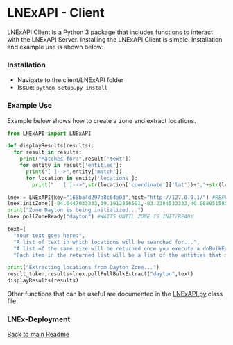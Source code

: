 # LNExAPI - Client

LNExAPI Client is a Python 3 package that includes functions to interact with the LNExAPI Server. Installing the LNExAPI Client is simple. Installation and example use is shown below:

### Installation

* Navigate to the client/LNExAPI folder
* Issue: `python setup.py install`

### Example Use 

Example below shows how to create a zone and extract locations.

```python
from LNExAPI import LNExAPI

def displayResults(results):
  for result in results:
    print("Matches for:",result['text'])
    for entity in result['entities']:
      print("[ ]-->",entity['match'])
      for location in entity['locations']:
        print("   [ ]-->",str(location['coordinate']['lat'])+","+str(location['coordinate']['lon']))

lnex = LNExAPI(key="168ba4d297a8c64a03",host="http://127.0.0.1/") #REPLACE WITH YOUR USER KEY AND HOST
lnex.initZone([-84.6447033333,39.1912856591,-83.2384533333,40.0880515857],"dayton")
print("Zone Dayton is being initialized...")
lnex.pollZoneReady("dayton") #WAITS UNTIL ZONE IS INIT/READY

text=[
  "Your text goes here:",
  "A list of text in which locations will be searched for...",
  "A list of the same size will be returned once you execute a doBulkExtract on the text list",
  "Each item in the returned list will be a list of the entities that matched",]

print("Extracting locations from Dayton Zone...")
result_token,results=lnex.pollFullBulkExtract("dayton",text)
displayResults(results)
```
Other functions that can be useful are documented in the [LNExAPI.py](client/LNExAPI/LNExAPI/LNExAPI.py) class file.
### LNEx-Deployment

[Back to main Readme](README.md)